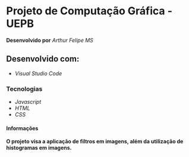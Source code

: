 # Projeto de Computação Gráfica - UEPB

**Desenvolvido por** *Arthur Felipe MS*

## Desenvolvido com:

* *Visual Studio Code*

### Tecnologias

* *Javascript*
* *HTML*
* *CSS*

#### Informações

**O projeto visa a aplicação de filtros em imagens, além da utilização de histogramas em imagens.**
